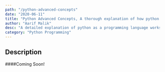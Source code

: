 ```yaml
---
path: "/python-advanced-concepts"
date: "2020-06-11"
title: "Python Advanced Concepts, A thorough explanation of how python works internally"
author: "Aarif Malik"
desc: "A detailed explanation of python as a programming language works and deep dive into different core concepts and optimization techniques."
category: "Python Programming"
---
```


## Description

####Coming Soon!

